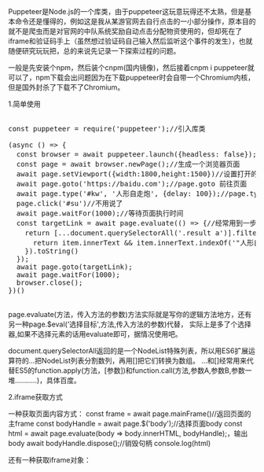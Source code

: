 Puppeteer是Node.js的一个库类，由于puppeteer这玩意玩得还不太熟，但是基本命令还是懂得的，例如这是我从某游官网去自行点击的一小部分操作，原本目的就不是爬虫而是对官网的中队系统奖励自动点击分配物资使用的，但却死在了iframe和验证码手上（虽然想过验证码自己输入然后监听这个事件的发生），也就随便研究玩玩把，总的来说先记录一下探索过程的问题。

一般是先安装个npm，然后装个cnpm(国内镜像)，然后接着cnpm i puppeteer就可以了，npm下载会出问题因为在下载puppeteer时会自带一个Chromium内核，但是国外封杀了下载不了Chromium。

1.简单使用
<pre>

const puppeteer = require('puppeteer');//引入库类

(async () => {
  const browser = await puppeteer.launch({headless: false});//headless代表有头还是无头，实际就是打不打开浏览器展示而已
  const page = await browser.newPage();//生成一个浏览器页面
  await page.setViewport({width:1800,height:1500})//设置打开的页面宽高
  await page.goto('https://baidu.com');//page.goto 前往页面
  await page.type('#kw', '人形自走炮', {delay: 100});//page.type('目标','输入文字',输入间隔时间)
  page.click('#su')//不用说了
  await page.waitFor(1000);//等待页面执行时间
  const targetLink = await page.evaluate(() => {//经常用到一步，写你所需要执行逻辑的方法，有点类似vue里面的method一样，并且一定要return返回结果
    return [...document.querySelectorAll('.result a')].filter(item => {//将a标签过滤传到过滤方法中
      return item.innerText && item.innerText.indexOf('"人形自走炮"是什么意思?_百度知道')!=-1   //判断自走炮地址的条件
    }).toString()
  });
  await page.goto(targetLink);
  await page.waitFor(1000);
  browser.close();
})()

</pre>


page.evaluate(方法，传入方法的参数)方法实际就是写你的逻辑方法地方，还有另一种page.$eval('选择目标',方法,传入方法的参数)代替，
实际上是多了个选择器,如果不选择元素的话用evaluate即可，据情况使用吧。

document.querySelectorAll返回的是一个NodeList特殊列表，所以用ES6扩展运算符的...把NodeList列表分割数列，再用[]把它们转换为数组。
...和[]经常用来代替ES5的function.apply(方法，[参数])和function.call(方法,参数A,参数B,参数一堆...........)，具体百度。


2.iframe获取方式

一种获取页面内容方式：
const frame = await page.mainFrame()//返回页面的主frame
const bodyHandle = await page.$('body');//选择页面body
const html = await page.evaluate(body => body.innerHTML, bodyHandle);，输出body
await bodyHandle.dispose();//销毁句柄
console.log(html)

还有一种获取iframe对象：





